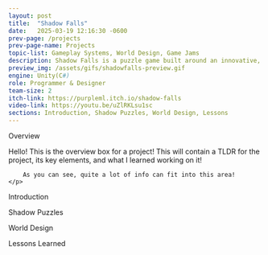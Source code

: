```yaml
---
layout: post
title:  "Shadow Falls"
date:   2025-03-19 12:16:30 -0600
prev-page: /projects
prev-page-name: Projects
topic-list: Gameplay Systems, World Design, Game Jams
description: Shadow Falls is a puzzle game built around an innovative, multi-object shadow puzzle system. Created in Unity for Texas Game Jam, Shadow Falls was lauded for its novel tech and charming narrative.
preview_img: /assets/gifs/shadowfalls-preview.gif
engine: Unity(C#)
role: Programmer & Designer
team-size: 2
itch-link: https://purpleml.itch.io/shadow-falls
video-link: https://youtu.be/uZlRKLsu1sc
sections: Introduction, Shadow Puzzles, World Design, Lessons
---
```


<div class="overview">
    <span class="overview-title">Overview</span>
    <br>
    <p>
        Hello! This is the overview box for a project!
        This will contain a TLDR for the project, its key elements,
        and what I learned working on it!

        As you can see, quite a lot of info can fit into this area!
    </p>
</div>

<span class="anchor" id="Introduction"></span>
<div>
<p class="section-title">
Introduction
</p>

<span class="anchor" id="Shadow Puzzles"></span>
<div>
<p class="section-title">
Shadow Puzzles
</p>

<span class="anchor" id="World Design"></span>
<div>
<p class="section-title">
World Design
</p>

<span class="anchor" id="Lessons"></span>
<div>
<p class="section-title">
Lessons Learned
</p>


